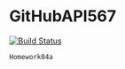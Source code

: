 # GitHubAPI567 
[![Build Status](https://app.travis-ci.com/babylink1/GitHubAPI567.svg?branch=main)](https://app.travis-ci.com/babylink1/GitHubAPI567)
```
Homework04a
```


